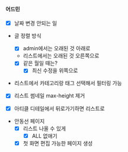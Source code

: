 #### 어드민

- [x] 날짜 변경 안되는 일
- 글 정렬 방식

  - [x] admin에서는 오래된 것 아래로
  - 리스트에서는 오래된 것 오른쪽으로
  - [x] 같은 월일 때는?
    - [x] 최신 수정을 위쪽으로

- 리스트에서 카테고리랑 태그 선택해서 필터링 가능
- [x] 리스트 썸네일 max-height 제거

- [x] 아티클 디테일에서 뒤로가기하면 리스트로

- 안동선 페이지
  - [x] 리스트 나올 수 있게
    - [x] ALL 없애기
  - [x] 첫 화면 편집 가능한 페이지 생성
